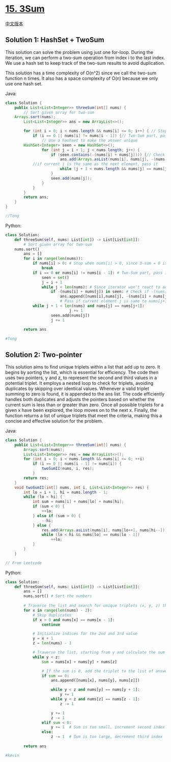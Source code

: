 # [15. 3Sum](https://leetcode.com/problems/3sum/)

[中文版本](/Solution_CN/0015_3Sum_CN.md)

## Solution 1: HashSet + TwoSum

This solution can solve the problem using just one for-loop. During the iteration, we can perform a two-sum operation from index i to the last index. We use a hash set to keep track of the two-sum results to avoid duplication.

This solution has a time complexity of O(n^2) since we call the two-sum function n times. It also has a space complexity of O(n) because we only use one hash set.

Java:

```java
class Solution {
    public List<List<Integer>> threeSum(int[] nums) {
      	// Sort given array for two-sum
	Arrays.sort(nums);
        List<List<Integer>> ans = new ArrayList<>();

        for (int i = 0; i < nums.length && nums[i] <= 0; i++) { // Stop when nums[i] > 0, since 3-sum = 0 is impossible
            if (i == 0 || nums[i] != nums[i - 1]) {// Two-Sum part, pass if current element is the same as the one before
              	// Use a hashset to make the answer unique
		HashSet<Integer> seen = new HashSet<>();
                for (int j = i + 1; j < nums.length; j++) {
                    if (seen.contains(-(nums[i] + nums[j]))) {// Check if -(nums[i] + nums[j]) exists
                        ans.add(Arrays.asList(nums[i], nums[j], -(nums[i] + nums[j])));
			//if current j is the same as the next element, pass it
                        while (j + 1 < nums.length && nums[j] == nums[j + 1]) j++;
                    }
                    seen.add(nums[j]);
                }
            }
        }
        return ans;
    }
}

//Tong
```

Python:

```python
class Solution:
    def threeSum(self, nums: List[int]) -> List[List[int]]:
      	# Sort given array for two-sum
	nums.sort()
        ans = []
        for i in range(len(nums)):
            if nums[i] > 0: # Stop when nums[i] > 0, since 3-sum = 0 is impossible
                break
            if i == 0 or nums[i] != nums[i - 1]: # Two-Sum part, pass if current element is the same as the one before
                seen = set()
                j = i + 1
                while j < len(nums): # Since iterator won't react to adjustion to index j, so it's better to use a while loop here
                    if -(nums[i] + nums[j]) in seen: # Check if -(nums[i] + nums[j]) exists
                        ans.append([nums[i],nums[j], -(nums[i] + nums[j])])
                      	# Pass if current element j is same to nums[j+1]
			while j + 1 < len(nums) and nums[j] == nums[j+1]:
                            j += 1
                    seen.add(nums[j])
                    j += 1
  
        return ans

#Tong
```

## Solution 2: Two-pointer

This solution aims to find unique triplets within a list that add up to zero. It begins by sorting the list, which is essential for efficiency. The code then uses two pointers, y and z, to represent the second and third values in a potential triplet. It employs a nested loop to check for triplets, avoiding duplicates by skipping over identical values. Whenever a valid triplet summing to zero is found, it is appended to the ans list. The code efficiently handles both duplicates and adjusts the pointers based on whether the current sum is less than or greater than zero. Once all possible triplets for a given x have been explored, the loop moves on to the next x. Finally, the function returns a list of unique triplets that meet the criteria, making this a concise and effective solution for the problem.

Java:

```java
class Solution {
    public List<List<Integer>> threeSum(int[] nums) {
        Arrays.sort(nums);
        List<List<Integer>> res = new ArrayList<>();
        for (int i = 0; i < nums.length && nums[i] <= 0; ++i)
            if (i == 0 || nums[i - 1] != nums[i]) {
                twoSumII(nums, i, res);
            }
        return res;
    }
    void twoSumII(int[] nums, int i, List<List<Integer>> res) {
        int lo = i + 1, hi = nums.length - 1;
        while (lo < hi) {
            int sum = nums[i] + nums[lo] + nums[hi];
            if (sum < 0) {
                ++lo;
            } else if (sum > 0) {
                --hi;
            } else {
                res.add(Arrays.asList(nums[i], nums[lo++], nums[hi--]));
                while (lo < hi && nums[lo] == nums[lo - 1])
                    ++lo;
            }
        }
    }

// From Leetcode
```

Python:

```python
class Solution:
    def threeSum(self, nums: List[int]) -> List[List[int]]:
        ans = []
        nums.sort() # Sort the numbers
  
        # Traverse the list and search for unique triplets (x, y, z) that sum to 0
        for x in range(len(nums) - 2):
            # Skip duplicates
            if x > 0 and nums[x] == nums[x - 1]:
                continue

            # Initialize indices for the 2nd and 3rd value
            y = x + 1
            z = len(nums) - 1

            # Traverse the list, starting from y and calculate the sum of the triplets
            while y < z:
                sum = nums[x] + nums[y] + nums[z]

                # If the sum is 0, add the triplet to the list of answers and skip duplicates
                if sum == 0:
                    ans.append([nums[x], nums[y], nums[z]])

                    while y < z and nums[y] == nums[y + 1]:
                        y += 1
                    while y < z and nums[z] == nums[z - 1]:
                        z -= 1

                    y += 1
                    z -= 1
                elif sum < 0:
                    y += 1  # Sum is too small, increment second index
                else:
                    z -= 1  # Sum is too large, decrement third index
  
        return ans

#kevin
```
